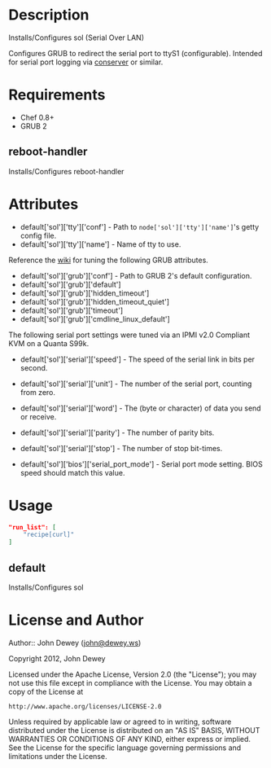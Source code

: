 Description
===========

Installs/Configures sol (Serial Over LAN)

Configures GRUB to redirect the serial port to ttyS1 (configurable).  Intended for serial port logging via [conserver](http://www.conserver.com) or similar.

Requirements
============

* Chef 0.8+
* GRUB 2

reboot-handler
----

Installs/Configures reboot-handler

Attributes
==========

* default['sol']['tty']['conf'] - Path to `node['sol']['tty']['name']`'s getty config file.
* default['sol']['tty']['name'] - Name of tty to use.

Reference the [wiki](https://help.ubuntu.com/community/Grub2) for tuning the following GRUB attributes.

* default['sol']['grub']['conf'] - Path to GRUB 2's default configuration.
* default['sol']['grub']['default']
* default['sol']['grub']['hidden_timeout']
* default['sol']['grub']['hidden_timeout_quiet']
* default['sol']['grub']['timeout']
* default['sol']['grub']['cmdline_linux_default'] 

The following serial port settings were tuned via an IPMI v2.0 Compliant KVM on a Quanta S99k.

* default['sol']['serial']['speed'] - The speed of the serial link in bits per second.
* default['sol']['serial']['unit'] - The number of the serial port, counting from zero.
* default['sol']['serial']['word'] - The (byte or character) of data you send or receive.
* default['sol']['serial']['parity'] - The number of parity bits.
* default['sol']['serial']['stop'] -  The number of stop bit-times.

* default['sol']['bios']['serial_port_mode'] - Serial port mode setting.  BIOS speed should match this value.

Usage
=====

```json
"run_list": [
    "recipe[curl]"
]
```

default
----

Installs/Configures sol

License and Author
==================

Author:: John Dewey (<john@dewey.ws>)

Copyright 2012, John Dewey

Licensed under the Apache License, Version 2.0 (the "License");
you may not use this file except in compliance with the License.
You may obtain a copy of the License at

    http://www.apache.org/licenses/LICENSE-2.0

Unless required by applicable law or agreed to in writing, software
distributed under the License is distributed on an "AS IS" BASIS,
WITHOUT WARRANTIES OR CONDITIONS OF ANY KIND, either express or implied.
See the License for the specific language governing permissions and
limitations under the License.
